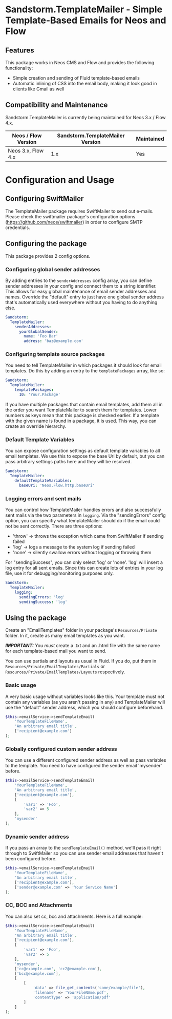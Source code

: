 # Sandstorm.TemplateMailer - Simple Template-Based Emails for Neos and Flow

## Features
This package works in Neos CMS and Flow and provides the following functionality:

* Simple creation and sending of Fluid template-based emails
* Automatic inlining of CSS into the email body, making it look good in clients like Gmail as well

## Compatibility and Maintenance
Sandstorm.TemplateMailer is currently being maintained for Neos 3.x / Flow 4.x.

| Neos / Flow Version        | Sandstorm.TemplateMailer Version | Maintained |
|----------------------------|----------------------------------|------------|
| Neos 3.x, Flow 4.x         | 1.x                              | Yes        |

# Configuration and Usage

## Configuring SwiftMailer
The TemplateMailer package requires SwiftMailer to send out e-mails. Please check the swiftmailer package's
configuration options (https://github.com/neos/swiftmailer) in order to configure SMTP credentials.

## Configuring the package
This package provides 2 config options.

### Configuring global sender addresses
By adding entries to the `senderAddresses` config array, you can define sender addresses
in your config and connect them to a string identifier. This allows for easy global maintenance
of email sender addresses and names. Override the "default" entry to just have one global
sender address that's automatically used everywhere without you having to do anything else.
```YAML
Sandstorm:
  TemplateMailer:
    senderAddresses:
      yourGlobalSender:
        name: 'Foo Bar'
        address: 'baz@example.com'
```

### Configuring template source packages
You need to tell TemplateMailer in which packages it should look for email templates. Do this by adding an
entry to the `templatePackages` array, like so:
```YAML
Sandstorm:
  TemplateMailer:
    templatePackages:
      10: 'Your.Package'
```
If you have multiple packages that contain email templates, add them all in the order you want TemplateMailer
to search them for templates. Lower numbers as keys mean that this package is checked earlier. If a template
with the given name is found in a package, it is used. This way, you can create an override hierarchy.

### Default Template Variables
You can expose configuration settings as default template variables to all email templates. We use this to
expose the base Uri by default, but you can pass arbitrary settings paths here and they will be resolved.
```YAML
Sandstorm:
  TemplateMailer:
    defaultTemplateVariables:
      baseUri: 'Neos.Flow.http.baseUri'
```

### Logging errors and sent mails
You can control how TemplateMailer handles errors and also successfully sent mails via the two parameters in `logging`.
Via the "sendingErrors" config option, you can specifiy what templateMailer should do if the email could not be sent correctly. 
There are three options:
* 'throw' -> throws the exception which came from SwiftMailer if sending failed
* 'log' -> logs a message to the system log if sending failed
* 'none' -> silently swallow errors without logging or throwing them

For "sendingSuccess", you can only select 'log' or 'none'. 'log' will insert a log entry for all sent emails.
Since this can create lots of entries in your log file, use it for debugging/monitoring purposes only.
```YAML
Sandstorm:
  TemplateMailer:
    logging:
      sendingErrors: 'log'
      sendingSuccess: 'log'
```
      
## Using the package
Create an "EmailTemplates" folder in your package's `Resources/Private` folder. In it, create as many email templates as
you want. 

***IMPORTANT:*** You _must_ create a .txt and an .html file with the same name for each template-based mail you want to send.

You can use partials and layouts as usual in Fluid. If you do, put them in `Resources/Private/EmailTemplates/Partials`
or `Resources/Private/EmailTemplates/Layouts` respectively.

### Basic usage
A very basic usage without variables looks like this. Your template must not contain any variables (as you aren't passing in any)
and TemplateMailer will use the "default" sender address, which you should configure beforehand.
```PHP
$this->emailService->sendTemplateEmail(
    'YourTemplateFileName',
    'An arbitrary email title',
    ['recipient@example.com']
);
```

### Globally configured custom sender address
You can use a different configured sender address as well as pass variables to the template. 
You need to have configured the sender email 'mysender' before.
```PHP
$this->emailService->sendTemplateEmail(
    'YourTemplateFileName',
    'An arbitrary email title',
    ['recipient@example.com'],
    [
        'var1' => 'Foo',
        'var2' => 5
    ],
    'mysender'
);
```

### Dynamic sender address
If you pass an array to the `sendTemplateEmail()` method, we'll pass it right through to SwiftMailer so you can 
use sender email addresses that haven't been configured before.
```PHP
$this->emailService->sendTemplateEmail(
    'YourTemplateFileName',
    'An arbitrary email title',
    ['recipient@example.com'],
    ['sender@example.com' => 'Your Service Name']
);
```

### CC, BCC and Attachments
You can also set cc, bcc and attachments. Here is a full example:
```PHP
$this->emailService->sendTemplateEmail(
    'YourTemplateFileName',
    'An arbitrary email title',
    ['recipient@example.com'],
    [
        'var1' => 'Foo',
        'var2' => 5
    ],
    'mysender',
    ['cc@example.com', 'cc2@example.com'],
    ['bcc@example.com'],
    [
        [
            'data' => file_get_contents('some/example/file'),
            'filename' => 'YourFileNAme.pdf',
            'contentType' => 'application/pdf'
        ]
    ]
);
```

